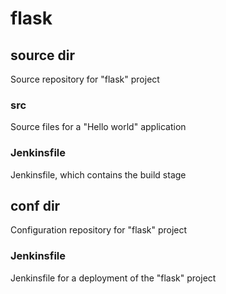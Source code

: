 # flask

## source dir
Source repository for "flask" project

### src
Source files for a "Hello world" application

### Jenkinsfile
Jenkinsfile, which contains the build stage

## conf dir
Configuration repository for "flask" project

### Jenkinsfile
Jenkinsfile for a deployment of the "flask" project
